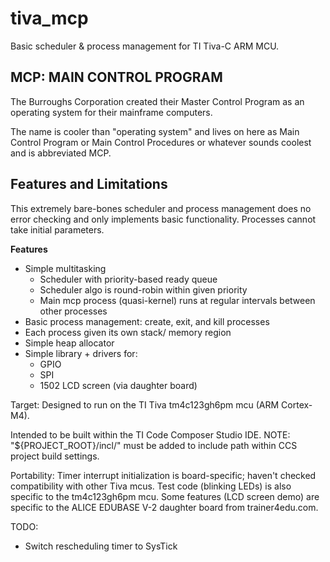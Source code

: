 # tiva_mcp
Basic scheduler & process management for TI Tiva-C ARM MCU.

## MCP: MAIN CONTROL PROGRAM

The Burroughs Corporation created their Master Control Program as an operating
system for their mainframe computers.

The name is cooler than "operating system" and lives on here as Main Control
Program or Main Control Procedures or whatever sounds coolest and is abbreviated
MCP.

## Features and Limitations

This extremely bare-bones scheduler and process management does no error
checking and only implements basic functionality. Processes cannot take initial
parameters.

**Features**
+ Simple multitasking
    + Scheduler with priority-based ready queue
    + Scheduler algo is round-robin within given priority
    + Main mcp process (quasi-kernel) runs at regular intervals between other
      processes
+ Basic process management: create, exit, and kill processes
+ Each process given its own stack/ memory region
+ Simple heap allocator
+ Simple library + drivers for:
    + GPIO
    + SPI
    + 1502 LCD screen (via daughter board)

Target: Designed to run on the TI Tiva tm4c123gh6pm mcu (ARM Cortex-M4).

Intended to be built within the TI Code Composer Studio IDE. NOTE:
"${PROJECT_ROOT}/incl/" must be added to include path within CCS project build
settings.

Portability:
Timer interrupt initialization is board-specific; haven't checked compatibility
with other Tiva mcus. Test code (blinking LEDs) is also specific to the
tm4c123gh6pm mcu. Some features (LCD screen demo) are specific to the ALICE
EDUBASE V-2 daughter board from trainer4edu.com.

TODO:
+ Switch rescheduling timer to SysTick
